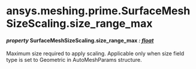 # ansys.meshing.prime.SurfaceMeshSizeScaling.size_range_max



#### *property* SurfaceMeshSizeScaling.size_range_max *: [float](https://docs.python.org/3.11/library/functions.html#float)*

Maximum size required to apply scaling. Applicable only when size field type is set to Geometric in AutoMeshParams structure.

<!-- !! processed by numpydoc !! -->
